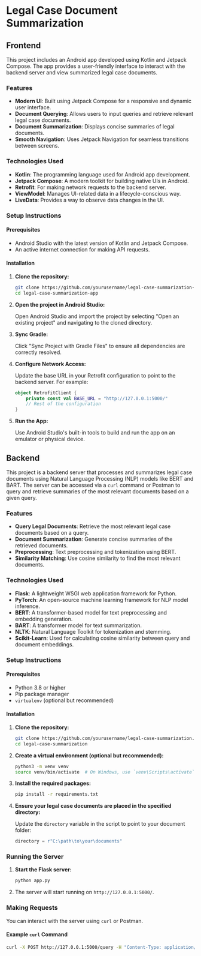 # Legal Case Document Summarization

## Frontend

This project includes an Android app developed using Kotlin and Jetpack Compose. The app provides a user-friendly interface to interact with the backend server and view summarized legal case documents.

### Features

- **Modern UI**: Built using Jetpack Compose for a responsive and dynamic user interface.
- **Document Querying**: Allows users to input queries and retrieve relevant legal case documents.
- **Document Summarization**: Displays concise summaries of legal documents.
- **Smooth Navigation**: Uses Jetpack Navigation for seamless transitions between screens.

### Technologies Used

- **Kotlin**: The programming language used for Android app development.
- **Jetpack Compose**: A modern toolkit for building native UIs in Android.
- **Retrofit**: For making network requests to the backend server.
- **ViewModel**: Manages UI-related data in a lifecycle-conscious way.
- **LiveData**: Provides a way to observe data changes in the UI.

### Setup Instructions

#### Prerequisites

- Android Studio with the latest version of Kotlin and Jetpack Compose.
- An active internet connection for making API requests.

#### Installation

1. **Clone the repository:**

    ```bash
    git clone https://github.com/yourusername/legal-case-summarization-app.git
    cd legal-case-summarization-app
    ```

2. **Open the project in Android Studio:**

    Open Android Studio and import the project by selecting "Open an existing project" and navigating to the cloned directory.

3. **Sync Gradle:**

    Click "Sync Project with Gradle Files" to ensure all dependencies are correctly resolved.

4. **Configure Network Access:**

    Update the base URL in your Retrofit configuration to point to the backend server. For example:

    ```kotlin
    object RetrofitClient {
        private const val BASE_URL = "http://127.0.0.1:5000/"
        // Rest of the configuration
    }
    ```

5. **Run the App:**

    Use Android Studio's built-in tools to build and run the app on an emulator or physical device.

## Backend

This project is a backend server that processes and summarizes legal case documents using Natural Language Processing (NLP) models like BERT and BART. The server can be accessed via a `curl` command or Postman to query and retrieve summaries of the most relevant documents based on a given query.

### Features

- **Query Legal Documents**: Retrieve the most relevant legal case documents based on a query.
- **Document Summarization**: Generate concise summaries of the retrieved documents.
- **Preprocessing**: Text preprocessing and tokenization using BERT.
- **Similarity Matching**: Use cosine similarity to find the most relevant documents.

### Technologies Used

- **Flask**: A lightweight WSGI web application framework for Python.
- **PyTorch**: An open-source machine learning framework for NLP model inference.
- **BERT**: A transformer-based model for text preprocessing and embedding generation.
- **BART**: A transformer model for text summarization.
- **NLTK**: Natural Language Toolkit for tokenization and stemming.
- **Scikit-Learn**: Used for calculating cosine similarity between query and document embeddings.

### Setup Instructions

#### Prerequisites

- Python 3.8 or higher
- Pip package manager
- `virtualenv` (optional but recommended)

#### Installation

1. **Clone the repository:**

    ```bash
    git clone https://github.com/yourusername/legal-case-summarization.git
    cd legal-case-summarization
    ```

2. **Create a virtual environment (optional but recommended):**

    ```bash
    python3 -m venv venv
    source venv/bin/activate  # On Windows, use `venv\Scripts\activate`
    ```

3. **Install the required packages:**

    ```bash
    pip install -r requirements.txt
    ```

4. **Ensure your legal case documents are placed in the specified directory:**

    Update the `directory` variable in the script to point to your document folder:

    ```python
    directory = r"C:\path\to\your\documents"
    ```

### Running the Server

1. **Start the Flask server:**

    ```bash
    python app.py
    ```

2. The server will start running on `http://127.0.0.1:5000/`.

### Making Requests

You can interact with the server using `curl` or Postman.

#### Example `curl` Command

```bash
curl -X POST http://127.0.0.1:5000/query -H "Content-Type: application/json" -d '{"query": "Your legal query here"}'
